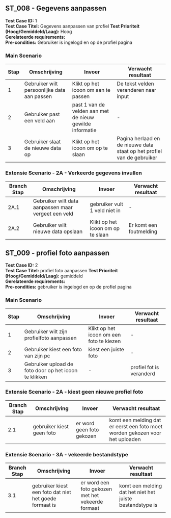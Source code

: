 ## ST_008 - Gegevens aanpassen
**Test Case ID:** 1  
**Test Case Titel:** Gegevens aanpassen van profiel
**Test Prioriteit (Hoog/Gemiddeld/Laag):** Hoog  
**Gerelateerde requirements:**  
**Pre-condities:** Gebruiker is ingelogd en op de profiel pagina

### Main Scenario
| Stap | Omschrijving | Invoer |  Verwacht resultaat |
|-|-|-|-|
| 1 | Gebruiker wilt persoonlijke data aan passen | Klikt op het icoon om aan te passen | De tekst velden veranderen naar input |
| 2 | Gebruiker past een veld aan | past 1 van de velden aan met de nieuw gewilde informatie | - |
| 3 | Gebruiker slaat de nieuwe data op | Klikt op het icoon om op te slaan | Pagina herlaad en de nieuwe data staat op het profiel van de gebruiker |


### Extensie Scenario - 2A - Verkeerde gegevens invullen
| Branch Stap | Omschrijving | Invoer |  Verwacht resultaat |
|-|-|-|-|
| 2A.1 | Gebruiker wilt data aanpassen maar vergeet een veld | gebruiker vult 1 veld niet in | - |
| 2A.2 | Gebruiker wilt nieuwe data opslaan | Klikt op het icoon om op te slaan | Er komt een foutmelding |


## ST_009 - profiel foto aanpassen
**Test Case ID:** 2  
**Test Case Titel:** profiel foto aanpassen 
**Test Prioriteit (Hoog/Gemiddeld/Laag):** gemiddeld  
**Gerelateerde requirements:**   
**Pre-condities:** gebruiker is ingelogd en op de profiel pagina

### Main Scenario
| Stap | Omschrijving | Invoer |  Verwacht resultaat |
|-|-|-|-|
| 1 | Gebruiker wilt zijn profielfoto aanpassen | Klikt op het icoon om een foto te kiezen | - |
| 2 | Gebruiker kiest een foto van zijn pc | kiest een juiste foto | - |
| 3 | Gebruiker upload de foto door op het icoon te klikken | - | profiel fot is veranderd | 

### Extensie Scenario - 2A - kiest geen nieuwe profiel foto
| Branch Stap | Omschrijving | Invoer |  Verwacht resultaat |
|-|-|-|-|
| 2.1 | gebruiker kiest geen foto | er word geen foto gekozen| komt een melding dat er eerst een foto moet worden gekozen voor het uploaden |

### Extensie Scenario - 3A - vekeerde bestandstype
| Branch Stap | Omschrijving | Invoer |  Verwacht resultaat |
|-|-|-|-|
| 3.1 | gebruiker kiest een foto dat niet het goede formaat is | er word een foto gekozen met het vekeerde formaat | komt een melding dat het niet het juiste bestandstype is |